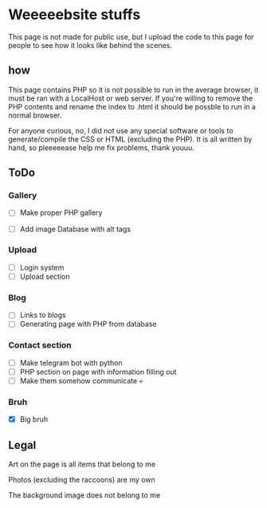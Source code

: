 # Weeeeebsite stuffs

This page is not made for public use, but I upload the code to this page for people to see how it looks like behind the scenes.

## how
This page contains PHP so it is not possible to run in the average browser, it must be ran with a LocalHost or web server.
If you're willing to remove the PHP contents and rename the index to .html it should be possble to run in a normal browser.

For anyone curious, no, I did not use any special software or tools to generate/compile the CSS or HTML (excluding the PHP).
It is all written by hand, so pleeeeease help me fix problems, thank youuu.

## ToDo

### Gallery
  - [ ] Make proper PHP gallery
  - [ ] Add image Database with alt tags


### Upload
  - [ ] Login system
  - [ ] Upload section

### Blog
  - [ ] Links to blogs
  - [ ] Generating page with PHP from database

### Contact section
  - [ ] Make telegram bot with python
  - [ ] PHP section on page with information filling out
  - [ ] Make them somehow communicate 💀

### Bruh
  - [x] Big bruh

## Legal
Art on the page is all items that belong to me

Photos (excluding the raccoons) are my own

The background image does not belong to me
